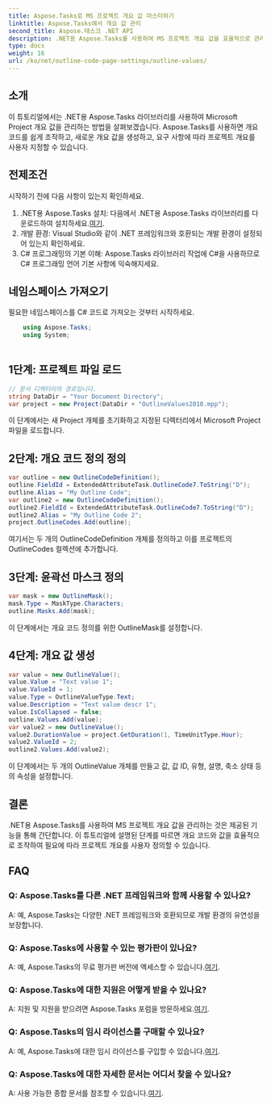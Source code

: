 ```yaml
---
title: Aspose.Tasks로 MS 프로젝트 개요 값 마스터하기
linktitle: Aspose.Tasks에서 개요 값 관리
second_title: Aspose.태스크 .NET API
description: .NET용 Aspose.Tasks를 사용하여 MS 프로젝트 개요 값을 효율적으로 관리하는 방법을 알아보세요. 프로젝트 개요를 쉽게 사용자 정의하세요.
type: docs
weight: 16
url: /ko/net/outline-code-page-settings/outline-values/
---
```

## 소개
이 튜토리얼에서는 .NET용 Aspose.Tasks 라이브러리를 사용하여 Microsoft Project 개요 값을 관리하는 방법을 살펴보겠습니다. Aspose.Tasks를 사용하면 개요 코드를 쉽게 조작하고, 새로운 개요 값을 생성하고, 요구 사항에 따라 프로젝트 개요를 사용자 지정할 수 있습니다.
## 전제조건
시작하기 전에 다음 사항이 있는지 확인하세요.
1.  .NET용 Aspose.Tasks 설치: 다음에서 .NET용 Aspose.Tasks 라이브러리를 다운로드하여 설치하세요.[여기](https://releases.aspose.com/tasks/net/).
2. 개발 환경: Visual Studio와 같이 .NET 프레임워크와 호환되는 개발 환경이 설정되어 있는지 확인하세요.
3. C# 프로그래밍의 기본 이해: Aspose.Tasks 라이브러리 작업에 C#을 사용하므로 C# 프로그래밍 언어 기본 사항에 익숙해지세요.

## 네임스페이스 가져오기
필요한 네임스페이스를 C# 코드로 가져오는 것부터 시작하세요.
```csharp
    using Aspose.Tasks;
    using System;
    
```
## 1단계: 프로젝트 파일 로드
```csharp
// 문서 디렉터리의 경로입니다.
string DataDir = "Your Document Directory";
var project = new Project(DataDir + "OutlineValues2010.mpp");
```
이 단계에서는 새 Project 개체를 초기화하고 지정된 디렉터리에서 Microsoft Project 파일을 로드합니다.
## 2단계: 개요 코드 정의 정의
```csharp
var outline = new OutlineCodeDefinition();
outline.FieldId = ExtendedAttributeTask.OutlineCode7.ToString("D");
outline.Alias = "My Outline Code";
var outline2 = new OutlineCodeDefinition();
outline2.FieldId = ExtendedAttributeTask.OutlineCode7.ToString("D");
outline2.Alias = "My Outline Code 2";
project.OutlineCodes.Add(outline);
```
여기서는 두 개의 OutlineCodeDefinition 개체를 정의하고 이를 프로젝트의 OutlineCodes 컬렉션에 추가합니다.
## 3단계: 윤곽선 마스크 정의
```csharp
var mask = new OutlineMask();
mask.Type = MaskType.Characters;
outline.Masks.Add(mask);
```
이 단계에서는 개요 코드 정의를 위한 OutlineMask를 설정합니다.
## 4단계: 개요 값 생성
```csharp
var value = new OutlineValue();
value.Value = "Text value 1";
value.ValueId = 1;
value.Type = OutlineValueType.Text;
value.Description = "Text value descr 1";
value.IsCollapsed = false;
outline.Values.Add(value);
var value2 = new OutlineValue();
value2.DurationValue = project.GetDuration(1, TimeUnitType.Hour);
value2.ValueId = 2;
outline2.Values.Add(value2);
```
이 단계에서는 두 개의 OutlineValue 개체를 만들고 값, 값 ID, 유형, 설명, 축소 상태 등의 속성을 설정합니다.

## 결론
.NET용 Aspose.Tasks를 사용하여 MS 프로젝트 개요 값을 관리하는 것은 제공된 기능을 통해 간단합니다. 이 튜토리얼에 설명된 단계를 따르면 개요 코드와 값을 효율적으로 조작하여 필요에 따라 프로젝트 개요를 사용자 정의할 수 있습니다.
## FAQ
### Q: Aspose.Tasks를 다른 .NET 프레임워크와 함께 사용할 수 있나요?
A: 예, Aspose.Tasks는 다양한 .NET 프레임워크와 호환되므로 개발 환경의 유연성을 보장합니다.
### Q: Aspose.Tasks에 사용할 수 있는 평가판이 있나요?
 A: 예, Aspose.Tasks의 무료 평가판 버전에 액세스할 수 있습니다.[여기](https://releases.aspose.com/).
### Q: Aspose.Tasks에 대한 지원은 어떻게 받을 수 있나요?
 A: 지원 및 지원을 받으려면 Aspose.Tasks 포럼을 방문하세요.[여기](https://forum.aspose.com/c/tasks/15).
### Q: Aspose.Tasks의 임시 라이선스를 구매할 수 있나요?
A: 예, Aspose.Tasks에 대한 임시 라이선스를 구입할 수 있습니다.[여기](https://purchase.aspose.com/temporary-license/).
### Q: Aspose.Tasks에 대한 자세한 문서는 어디서 찾을 수 있나요?
 A: 사용 가능한 종합 문서를 참조할 수 있습니다.[여기](https://reference.aspose.com/tasks/net/).